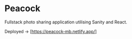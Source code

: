 # Peacock
Fullstack photo sharing application utilising Sanity and React. 

Deployed -> [https://peacock-mb.netlify.app/]
